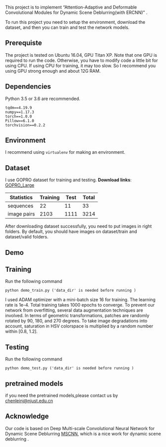 
This project is to implement “Attention-Adaptive and Deformable Convolutional Modules for Dynamic Scene Deblurring(with ERCNN)” .



 To run this project you need to setup the environment, download the dataset,
 and then you can train and test the network models. 

## Prerequiste
The project is tested on Ubuntu 16.04, GPU Titan XP. Note that one GPU is required to run the code.
Otherwise, you have to modify code a little bit for using CPU. If  using CPU for training, it may too slow.
So I recommend you using GPU strong enough and about 12G RAM.

## Dependencies

Python 3.5 or 3.6 are recommended.
```
tqdm==4.19.9
numpy==1.17.3
torch==1.0.0
Pillow==6.1.0
torchvision==0.2.2
```

## Environment

I recommend using ```virtualenv``` for making an environment. 


## Dataset

I use GOPRO dataset for training and testing. __Download links__:
 [GOPRO_Large](https://drive.google.com/file/d/1H0PIXvJH4c40pk7ou6nAwoxuR4Qh_Sa2/view?usp=sharing)

| Statistics  | Training | Test | Total |
| ----------- | -------- | ---- | ----- |
| sequences   | 22       | 11   | 33    |
| image pairs | 2103     | 1111 | 3214  |

After downloading dataset successfully, you need to put images in right folders. By default, you should have images on dataset/train and dataset/valid folders.

## Demo

## Training

Run the following command

```
python demo_train.py ('data_dir' is needed before running )

```

I used ADAM optimizer with a mini-batch size 16 for training. The learning rate is 1e-4. Total training takes 1000 epochs to converge.  To prevent our network from overfitting, several data augmentation techniques are involved. In terms of geometric transformations, patches are randomly rotated by 90, 180, and 270 degrees. To take image degradations into account, saturation in HSV colorspace is multiplied by a random number within [0.8, 1.2].   


## Testing

Run the following command

```
python demo_test.py ('data_dir' is needed before running )
```
## pretrained models
if you need the pretrained models,please contact us by chenleinj@njust.edu.cn

## Acknowledge

Our code is based on Deep Multi-scale Convolutional Neural Network for Dynamic Scene Deblurring [MSCNN](https://github.com/mingyuliutw/UNIT), which is a nice work for dynamic scene deblurring .
